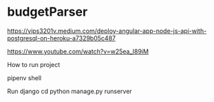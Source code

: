 # budgetParser


https://vips3201v.medium.com/deploy-angular-app-node-js-api-with-postgresql-on-heroku-a7329b05c487


https://www.youtube.com/watch?v=w25ea_I89iM



How to run project 

pipenv shell


Run django 
cd 
python manage.py runserver